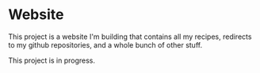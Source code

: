 # Website

This project is a website I'm building that contains all my recipes, redirects to my github repositories, and a whole bunch of other stuff.

This project is in progress.
